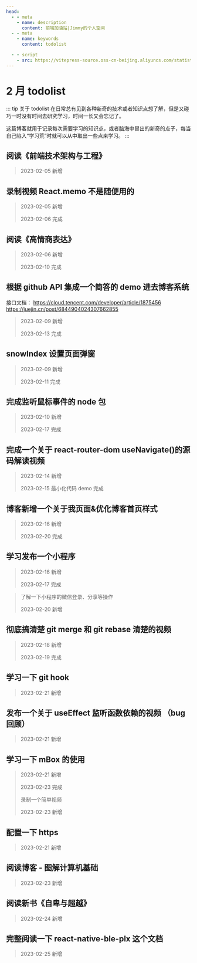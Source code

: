 ```yaml
---
head:
  - - meta
    - name: description
      content: 前端加油站|Jimmy的个人空间
  - - meta
    - name: keywords
      content: todolist

  - - script
    - src: https://vitepress-source.oss-cn-beijing.aliyuncs.com/statistics.js
---
```


# 2 月 todolist

::: tip 关于 todolist
在日常总有见到各种新奇的技术或者知识点想了解，但是又碰巧一时没有时间去研究学习，时间一长又会忘记了。

这篇博客就用于记录每次需要学习的知识点，或者脑海中冒出的新奇的点子，每当自己陷入“学习荒”时就可以从中取出一些点来学习。
:::

## 阅读《前端技术架构与工程》

> 2023-02-05 新增

## 录制视频 React.memo 不是随便用的

> 2023-02-05 新增
>
> 2023-02-06 完成

## 阅读《高情商表达》

> 2023-02-06 新增
>
> 2023-02-10 完成

## 根据 github API 集成一个简答的 demo 进去博客系统

接口文档： https://cloud.tencent.com/developer/article/1875456
https://juejin.cn/post/6844904024307662855

> 2023-02-09 新增
>
> 2023-02-13 完成

## snowIndex 设置页面弹窗

> 2023-02-09 新增
>
> 2023-02-11 完成

## 完成监听鼠标事件的 node 包

> 2023-02-10 新增
>
> 2023-02-17 完成

## 完成一个关于 react-router-dom useNavigate()的源码解读视频

> 2023-02-14 新增
>
> 2023-02-15 最小化代码 demo 完成

## 博客新增一个关于我页面&优化博客首页样式

> 2023-02-16 新增
>
> 2023-02-20 完成

## 学习发布一个小程序

> 2023-02-16 新增
>
> 2023-02-17 完成

> 了解一下小程序的微信登录、分享等操作
>
> 2023-02-20 新增

## 彻底搞清楚 git merge 和 git rebase 清楚的视频

> 2023-02-18 新增
>
> 2023-02-19 完成

## 学习一下 git hook

> 2023-02-21 新增

## 发布一个关于 useEffect 监听函数依赖的视频 （bug 回顾）

> 2023-02-21 新增

## 学习一下 mBox 的使用

> 2023-02-21 新增
>
> 2023-02-23 完成
>
> 录制一个简单视频
>
> 2023-02-23 新增

## 配置一下 https

> 2023-02-21 新增

## 阅读博客 - 图解计算机基础

> 2023-02-23 新增

## 阅读新书《自卑与超越》

> 2023-02-24 新增

## 完整阅读一下 react-native-ble-plx 这个文档

> 2023-02-25 新增
